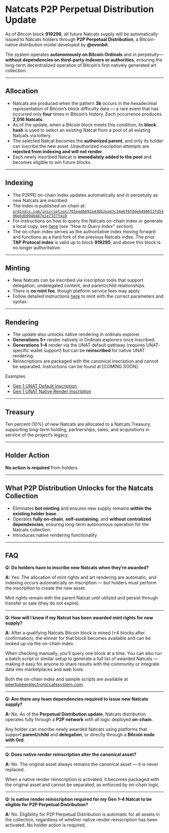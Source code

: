 # Natcats P2P Perpetual Distribution Update

As of Bitcoin block **919296**, all future Natcats supply will be automatically issued to Natcats holders through **P2P Perpetual Distribution**, a Bitcoin-native distribution model developed by **@evonbit**.  

The system operates **autonomously on Bitcoin Ordinals** and in perpetuity—**without dependencies on third-party indexers or authorities**, ensuring the long-term decentralized operation of Bitcoin’s first natively generated art collection.

---

## Allocation
- Natcats are produced when the pattern **3b** occurs in the hexadecimal representation of Bitcoin’s block difficulty data — a rare event that has occurred only **four** times in Bitcoin’s history. Each occurrence produces **2,016 Natcats**.  
- As of the update, when a Bitcoin block meets this condition, its **block hash** is used to select an existing Natcat from a pool of all existing Natcats via lottery.  
- The selected Natcat becomes the **authorized parent**, and only its holder can inscribe the new asset. Unauthorized inscription attempts are **rejected from indexing and will not render**.
- Each newly inscribed Natcat is **immediately added to the pool** and becomes eligible to win future blocks.  

---

## Indexing
- The P2PPD on-chain index updates automatically and in perpetuity as new Natcats are inscribed.  
- The index is published on-chain at:  
  [`ordinals.com/inscription/765eadb692a430b2ea43c34e6f6fdde6490651fd5496ebdb9946487e1e7337f4i0`](https://ordinals.com/inscription/765eadb692a430b2ea43c34e6f6fdde6490651fd5496ebdb9946487e1e7337f4i0)  
- For instructions on how to query the Natcats on-chain index or generate a local copy, see [here](https://github.com/evonbit/bitcoin-native-systems/blob/main/P2P%20Perpetual%20Distribution/01-p2p-perpetual-distribution.md) (*see “How to Query Index” section*).  
- The on-chain index serves as the authoritative index moving forward and functions as a hard fork of the previous Natcats index. The prior **TAP Protocol index** is valid up to block **919295**, and above this block is no longer authoritative.  

---

## Minting
- New Natcats can be inscribed via inscription tools that support delegation, undelegated content, and parent/child relationships.
- There is **no mint fee**, though platform service fees may apply.  
- Follow detailed instructions [here](https://github.com/evonbit/bitcoin-native-systems/blob/main/P2P%20Perpetual%20Distribution/01-p2p-perpetual-distribution.md#minting-instructions) to mint with the correct parameters and syntax.  

---

## Rendering
- The update also unlocks native rendering in ordinals explorer
- **Generations 5+** render natively in Ordinals explorers once inscribed.
- **Generations 1–4** render via the UNAT default pathway (requires UNAT-specific wallet support) but can be **reinscribed** for native UNAT rendering.  
- Reinscriptions are packaged with the canonical inscription and cannot be separated. Instructions can be found at [COMING SOON].  
<!-- - See [How to Enable Gen 1–4 Native Rendering](https://github.com/evonbit/bitcoin-native-systems/blob/main/Natcats/04-how-to-enable-native-render-reinscription.md) for reinscription instructions.  --->

Examples  
- [Gen 1 UNAT Default Inscription](https://ordinals.com/inscription/5c26e644c0a93f02f964182fdab436378405d0f6639ca20134f747b160457e76i0)  
- [Gen 1 UNAT Native Render Inscription](https://ordinals.com/inscription/4d71c795bf62a1a458c5411b2b2ab0cb35209bb0ed7b5614a401ec781beadbbfi0)  

---

## Treasury
Ten percent (10%) of new Natcats are allocated to a Natcats Treasury, supporting long-term holding, partnerships, sales, and acquisitions in service of the project’s legacy.  

---

## Holder Action
**No action is required** from holders.  

---

## What P2P Distribution Unlocks for the Natcats Collection
- Eliminates **bot minting** and ensures new supply remains **within the existing holder base**.  
- Operates **fully on-chain**, **self-sustaining**, and **without centralized dependencies**, ensuring long-term autonomous operation for the Natcats collection.  
- Introduces native rendering functionality

---

## FAQ

**Q: Do holders have to inscribe new Natcats when they’re awarded?**  

**A:** Yes. The allocation of mint rights and art rendering are automatic, and indexing occurs automatically on inscription — but holders must perform the inscription to create the new asset.  

Mint rights remain with the parent Natcat until utilized and persist through transfer or sale (they do not expire).  

---

**Q: How will I know if my Natcat has been awarded mint rights for new supply?**  

**A:** After a qualifying Natcats Bitcoin block is mined (+4 blocks after confirmation), the winner for that block becomes available and can be looked up via the on-chain index.  

When checking manually, you’ll query one block at a time. You can also run a batch script or similar setup to generate a full list of awarded Natcats — making it easy for anyone to share results with the community or integrate data into marketplaces and web tools.  

Both the on-chain index and sample scripts are available at [peertopeerelectroniccatssystem.com](http://peertopeerelectroniccatssystem.com).  

---

**Q: Are there any team dependencies required to issue new Natcats supply?**  

**A:** No. As of the **Perpetual Distribution update**, Natcats distribution operates fully through a **P2P network** with all logic deployed **on-chain**.  

Any holder can inscribe newly awarded Natcats using platforms that support **parent/child** and **delegation**, or directly through a **Bitcoin node with Ord**.  

---

**Q: Does native render reinscription alter the canonical asset?**  

**A:** No. The original asset always remains the canonical asset — it is never replaced.  

When a native render reinscription is activated, it becomes packaged with the original asset and cannot be separated, as enforced by on-chain logic.  

---

**Q: Is native render reinscription required for my Gen 1–4 Natcat to be eligible for P2P Perpetual Distribution?**  

**A:** No. Eligibility for P2P Perpetual Distribution is automatic for all assets in the collection, regardless of whether native render reinscription has been activated. No holder action is required.  
